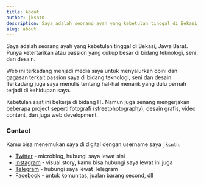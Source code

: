 ```yaml
---
title: About
author: jksntn
description: Saya adalah seorang ayah yang kebetulan tinggal di Bekasi, Jawa Barat. Punya ketertarikan atau passion yang cukup besar di bidang teknologi, seni, dan desain. 
slug: about
---
```


Saya adalah seorang ayah yang kebetulan tinggal di Bekasi, Jawa Barat. Punya ketertarikan atau passion yang cukup besar di bidang teknologi, seni, dan desain. 

Web ini terkadang menjadi media saya untuk menyalurkan opini dan gagasan terkait passion saya di bidang teknologi, seni dan desain. Terkadang juga saya menulis tentang hal-hal menarik yang dulu pernah terjadi di kehidupan saya.

Kebetulan saat ini bekerja di bidang IT. Namun juga senang mengerjakan beberapa project seperti fotografi (streetphotography), desain grafis, video content, dan juga web development. 

### Contact

Kamu bisa menemukan saya di digital dengan username saya `jksntn`.

- [Twitter](https://twitter.com/jksntn) - microblog, hubungi saya lewat sini
- [Instagram](https://instagram.com/jksntn) - visual story, kamu bisa hubungi saya lewat ini juga
- [Telegram](https://t.me/jksntn) - hubungi saya lewat Telegram 
- [Facebook](https://facebook.com/jksntn) - untuk komunitas, jualan barang second, dll
